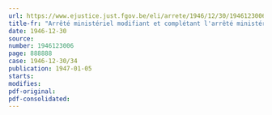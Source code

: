 ```yaml
---
url: https://www.ejustice.just.fgov.be/eli/arrete/1946/12/30/1946123006/justel
title-fr: "Arrêté ministériel modifiant et complétant l'arrêté ministériel du 6 novembre 1946 fixant les prix maxima pour le transport de personnes par taxis ou autres voitures automobiles (Abrogé par AM 28-05-1952, art. 2)"
date: 1946-12-30
source:
number: 1946123006
page: 888888
case: 1946-12-30/34
publication: 1947-01-05
starts:
modifies:
pdf-original:
pdf-consolidated:
---
```


